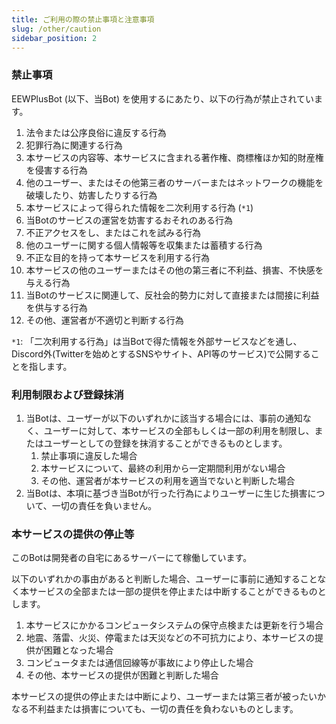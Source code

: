 ```yaml
---
title: ご利用の際の禁止事項と注意事項
slug: /other/caution
sidebar_position: 2
---
```


### 禁止事項
EEWPlusBot (以下、当Bot) を使用するにあたり、以下の行為が禁止されています。  

1. 法令または公序良俗に違反する行為  
2. 犯罪行為に関連する行為  
3. 本サービスの内容等、本サービスに含まれる著作権、商標権ほか知的財産権を侵害する行為
4. 他のユーザー、またはその他第三者のサーバーまたはネットワークの機能を破壊したり、妨害したりする行為
5. 本サービスによって得られた情報を二次利用する行為 (`*1`)
6. 当Botのサービスの運営を妨害するおそれのある行為
7. 不正アクセスをし、またはこれを試みる行為
8. 他のユーザーに関する個人情報等を収集または蓄積する行為
9. 不正な目的を持って本サービスを利用する行為
10. 本サービスの他のユーザーまたはその他の第三者に不利益、損害、不快感を与える行為
11. 当Botのサービスに関連して、反社会的勢力に対して直接または間接に利益を供与する行為
12. その他、運営者が不適切と判断する行為
  
`*1`: 「二次利用する行為」は当Botで得た情報を外部サービスなどを通し、Discord外(Twitterを始めとするSNSやサイト、API等のサービス)で公開することを指します。  

### 利用制限および登録抹消
1. 当Botは、ユーザーが以下のいずれかに該当する場合には、事前の通知なく、ユーザーに対して、本サービスの全部もしくは一部の利用を制限し、またはユーザーとしての登録を抹消することができるものとします。
    1. 禁止事項に違反した場合
    2. 本サービスについて、最終の利用から一定期間利用がない場合
    3. その他、運営者が本サービスの利用を適当でないと判断した場合
2. 当Botは、本項に基づき当Botが行った行為によりユーザーに生じた損害について、一切の責任を負いません。

### 本サービスの提供の停止等

このBotは開発者の自宅にあるサーバーにて稼働しています。  
  
以下のいずれかの事由があると判断した場合、ユーザーに事前に通知することなく本サービスの全部または一部の提供を停止または中断することができるものとします。  
  
1. 本サービスにかかるコンピュータシステムの保守点検または更新を行う場合  
2. 地震、落雷、火災、停電または天災などの不可抗力により、本サービスの提供が困難となった場合  
3. コンピュータまたは通信回線等が事故により停止した場合  
4. その他、本サービスの提供が困難と判断した場合  
  
本サービスの提供の停止または中断により、ユーザーまたは第三者が被ったいかなる不利益または損害についても、一切の責任を負わないものとします。